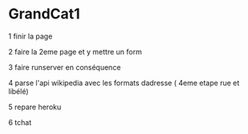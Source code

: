 # GrandCat1



1 finir la page

2 faire la 2eme page et y mettre un form

3 faire runserver en conséquence

4 parse l'api wikipedia avec les formats dadresse ( 4eme etape rue et libélé)

5 repare heroku 

6 tchat


